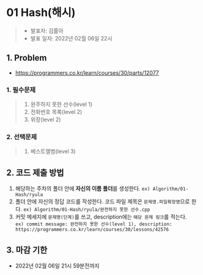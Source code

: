 # 01 Hash(해시)
> * 발표자: 김률아  
> * 발표 일자: 2022년 02월 06일 22시
## 1. Problem
  * https://programmers.co.kr/learn/courses/30/parts/12077

   ### 1. 필수문제
  >  1. 완주하지 못한 선수(level 1)
  >  2. 전화번호 목록(level 2)
  >  3. 위장(level 2)

  ### 2. 선택문제
 > 1. 베스트앨범(level 3)

## 2. 코드 제출 방법
1. 해당하는 주차의 폴더 안에 **자신의 이름 폴더**를 생성한다. `ex) Algorithm/01-Hash/ryula`
2. 폴더 안에 자신의 정답 코드를 작성한다. 코드 파일 제목은 `문제명.파일확장명`으로 한다. `ex) Algorithm/01-Hash/ryula/완전하지 못한 선수.cpp`
3. 커밋 메세지에 `문제명(단계)`를 쓰고, description에는 `해당 문제 링크`를 적는다.  
`ex) commit message: 완전하지 못한 선수(level 1), description: https://programmers.co.kr/learn/courses/30/lessons/42576`

## 3. 마감 기한
* 2022년 02월 06일 21시 59분전까지
